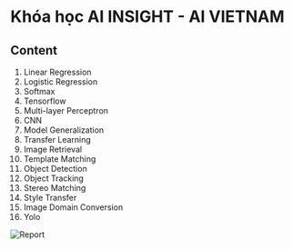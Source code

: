 # Khóa học AI INSIGHT - AI VIETNAM
## Content
1. Linear Regression
2. Logistic Regression
3. Softmax
4. Tensorflow
5. Multi-layer Perceptron
6. CNN
7. Model Generalization
8. Transfer Learning
9. Image Retrieval
10. Template Matching
11. Object Detection
12. Object Tracking
13. Stereo Matching
14. Style Transfer
15. Image Domain Conversion
16. Yolo

![Report](https://github.com/phonhay103/aivietnam_ai_insight_2020/blob/main/Report.png)
